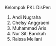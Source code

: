 Kelompok PKL DisPer:
1. Andi Nugraha
2. Chelsy Anggraeni
3. Muhammad Aris
4. Nur Siti Barokah
5. Raissa Meilani